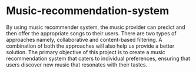 # Music-recommendation-system
By using music recommender system, the music provider can predict and then offer the appropriate songs to
their users. There are two types of approaches namely, collaborative and content-based
filtering. A combination of both the approaches will also help us provide a better solution. The
primary objective of this project is to create a music recommendation system that caters to
individual preferences, ensuring that users discover new music that resonates with their tastes.

